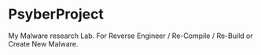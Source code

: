 # PsyberProject
My Malware research Lab. For Reverse Engineer / Re-Compile / Re-Build or Create New Malware.
